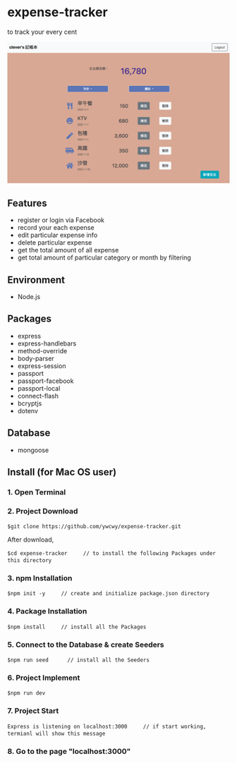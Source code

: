 # expense-tracker
to track your every cent

![Image](https://raw.githubusercontent.com/ywcwy/expense-tracker/master/expense-tracker.png)


## Features
* register or login via Facebook
* record your each expense
* edit particular expense info
* delete particular expense 
* get the total amount of all expense
* get total amount of particular category or month by filtering

## Environment
* Node.js

## Packages
* express
* express-handlebars
* method-override
* body-parser
* express-session
* passport
* passport-facebook
* passport-local
* connect-flash
* bcryptjs
* dotenv

## Database
* mongoose 

## Install (for Mac OS user)
### 1. Open Terminal

### 2. Project Download
```
$git clone https://github.com/ywcwy/expense-tracker.git
```
After download, 
```
$cd expense-tracker     // to install the following Packages under this directory
```
### 3. npm Installation
```
$npm init -y     // create and initialize package.json directory
```
### 4. Package Installation
```
$npm install     // install all the Packages
```
### 5. Connect to the Database & create Seeders
```
$npm run seed      // install all the Seeders
```

### 6. Project Implement
```
$npm run dev   
```
### 7. Project Start 
```
Express is listening on localhost:3000     // if start working, termianl will show this message
```
### 8. Go to the page "localhost:3000"
